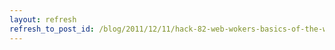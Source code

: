 ```yaml
---
layout: refresh
refresh_to_post_id: /blog/2011/12/11/hack-82-web-wokers-basics-of-the-web-browsers-ui-thread/index
---
```

